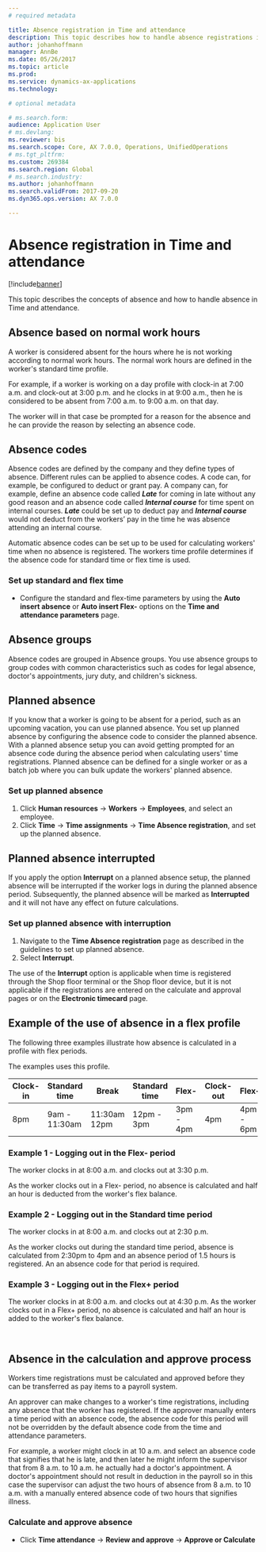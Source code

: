 ```yaml
---
# required metadata

title: Absence registration in Time and attendance
description: This topic describes how to handle absence registrations in Time and attendance.
author: johanhoffmann
manager: AnnBe
ms.date: 05/26/2017
ms.topic: article
ms.prod: 
ms.service: dynamics-ax-applications
ms.technology: 

# optional metadata

# ms.search.form:  
audience: Application User
# ms.devlang: 
ms.reviewer: bis
ms.search.scope: Core, AX 7.0.0, Operations, UnifiedOperations
# ms.tgt_pltfrm: 
ms.custom: 269384
ms.search.region: Global
# ms.search.industry: 
ms.author: johanhoffmann
ms.search.validFrom: 2017-09-20
ms.dyn365.ops.version: AX 7.0.0

---
```


# Absence registration in Time and attendance

[!include[banner](../includes/banner.md)]

This topic describes the concepts of absence and how to handle absence in Time and
attendance.

## Absence based on normal work hours

A worker is considered absent for the hours where he is not working according to normal work hours. The normal work hours are defined in the worker's standard time profile.

For example, if a worker is working on a day profile with clock-in at 7:00 a.m. and
clock-out at 3:00 p.m. and he clocks in at 9:00 a.m., then he is considered to be absent
from 7:00 a.m. to 9:00 a.m. on that day. 

The worker will in that case be prompted for a reason for the absence and he can provide the reason by selecting an absence code.

## Absence codes
Absence codes are defined by the company and they define types of absence.
Different rules can be applied to absence codes. A code can, for
example, be configured to deduct or grant pay. A company can, for example, define an absence code called ***Late*** for coming in late without any good reason and an absence code called ***Internal course*** for time spent on internal courses. ***Late*** could be set up to deduct pay and ***Internal course*** would not deduct from the workers’ pay in the time he was absence attending an internal course.

Automatic absence codes can be set up to be used for calculating workers' time when no absence is registered. The workers time profile determines if the absence code for standard time or flex time is used. 

### Set up standard and flex time 
-  Configure the standard and flex-time parameters by using the **Auto insert absence** or **Auto insert Flex-** options on the **Time and attendance parameters** page.

## Absence groups

Absence codes are grouped in Absence groups. You use absence groups to group codes with common characteristics such as codes for legal
absence, doctor's appointments, jury duty, and children's sickness.


## Planned absence
If you know that a worker is going to be absent for a period, such as an upcoming vacation, you can use planned absence. You set up planned absence by configuring the absence code to consider the planned absence. With a planned absence setup you can avoid getting prompted for an absence code during the absence period when calculating users' time registrations. Planned absence can be defined for a single worker or as a batch job where you can bulk update the workers' planned absence.

### Set up planned absence
1.	Click **Human resources** -> **Workers** -> **Employees**, and select an employee.
2.	Click **Time** -> **Time assignments** -> **Time Absence registration**, and set up the planned absence. 

## Planned absence interrupted
If you apply the option **Interrupt** on a planned absence setup, the planned absence will
be interrupted if the worker logs in during the planned absence period. Subsequently, the planned absence will be marked as **Interrupted** and it will not have any effect on future calculations. 

### Set up planned absence with interruption
1.	Navigate to the **Time Absence registration** page as described in the guidelines to set up planned absence.
2.	Select **Interrupt**.

The use of the **Interrupt** option is applicable when time is registered through the Shop floor terminal
or the Shop floor device, but it is not applicable if the registrations are entered on the
calculate and approval pages or on the **Electronic timecard** page.

## Example of the use of absence in a flex profile

The following three examples illustrate how absence is calculated in a profile
with flex periods.

The examples uses this profile.

| Clock-in | Standard time | Break        | Standard time | Flex-     | Clock-out | Flex+     |
|----------|---------------|--------------|---------------|-----------|-----------|-----------|
| 8pm      | 9am - 11:30am | 11:30am 12pm | 12pm - 3pm    | 3pm - 4pm | 4pm       | 4pm - 6pm |


### Example 1 - Logging out in the Flex- period

The worker clocks in at 8:00 a.m. and clocks out at 3:30 p.m.

As the worker clocks out in a Flex- period, no absence is calculated and half an
hour is deducted from the worker's flex balance.

### Example 2 - Logging out in the Standard time period

The worker clocks in at 8:00 a.m. and clocks out at 2:30 p.m. 

As the worker clocks out during the standard time period, absence is calculated from 2:30pm to 4pm and an absence period of 1.5 hours is registered. An an absence code for that period is required.

### Example 3 - Logging out in the Flex+ period

The worker clocks in at 8:00 a.m. and clocks out at 4:30 p.m. As the worker clocks out
in a Flex+ period, no absence is calculated and half an hour is added to the
worker's flex balance.

 
## Absence in the calculation and approve process

Workers time registrations must be calculated and approved before they can
be transferred as pay items to a payroll system. 

An approver can make changes to a worker's time registrations, including any absence that the worker has registered. If the approver manually enters a time period with an absence code, the absence code for this period will not be
overridden by the default absence code from the time and attendance parameters.

For example, a worker might clock in at 10 a.m. and select an absence code that signifies that he is late,
and then later he might inform the supervisor that from 8 a.m. to 10 a.m. he actually had a doctor's appointment. A doctor's appointment should not result in deduction in the payroll so in this case the supervisor can adjust the two hours of absence from 8 a.m. to 10 a.m. with a manually entered absence code of two hours that signifies illness.

### Calculate and approve absence 
-	Click **Time attendance** -> **Review and approve** -> **Approve or Calculate** 


 
